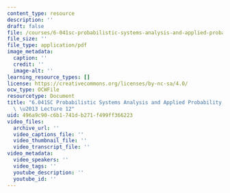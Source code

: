 ```yaml
---
content_type: resource
description: ''
draft: false
file: /courses/6-041sc-probabilistic-systems-analysis-and-applied-probability-fall-2013/496a9c90c6b1741db271f499ff366223_MIT6_041SCF13_lec12_300k.mp4.pdf
file_size: ''
file_type: application/pdf
image_metadata:
  caption: ''
  credit: ''
  image-alt: ''
learning_resource_types: []
license: https://creativecommons.org/licenses/by-nc-sa/4.0/
ocw_type: OCWFile
resourcetype: Document
title: "6.041SC Probabilistic Systems Analysis and Applied Probability, Fall 2013Transcript\
  \ \u2013 Lecture 12"
uid: 496a9c90-c6b1-741d-b271-f499ff366223
video_files:
  archive_url: ''
  video_captions_file: ''
  video_thumbnail_file: ''
  video_transcript_file: ''
video_metadata:
  video_speakers: ''
  video_tags: ''
  youtube_description: ''
  youtube_id: ''
---
```

